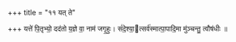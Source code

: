 +++
title = "११ यत् ते"

+++
यत्ते॑ पि॒तृभ्यो॒ दद॑तो य॒ज्ञे वा॒ नाम॑ जगृ॒हुः। सं॑दे॒श्या॒त्सर्व॑स्मात्पा॒पादि॒मा मु॑ञ्चन्तु॒ त्वौष॑धीः ॥